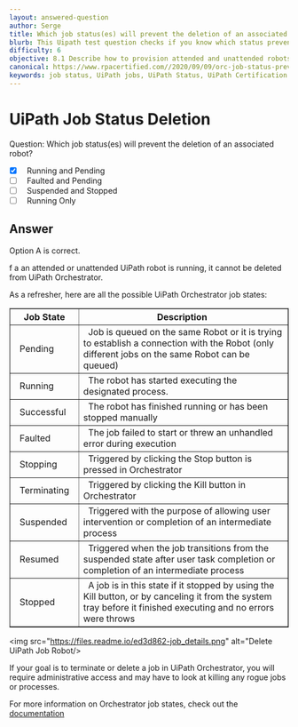 ```yaml
---
layout: answered-question
author: Serge
title: Which job status(es) will prevent the deletion of an associated robot?
blurb: This Uipath test question checks if you know which status prevents Orchestrator robot deletion.
difficulty: 6
objective: 8.1 Describe how to provision attended and unattended robots to UiPath Orchestrator
canonical: https://www.rpacertified.com//2020/09/09/orc-job-status-prevent-robot-deletion.html
keywords: job status, UiPath jobs, UiPath Status, UiPath Certification Status, UiPath Cert Jobs
---
```


<h1>UiPath Job Status Deletion</h1>

Question:  Which job status(es) will prevent the deletion of an associated robot?

 - [X] &nbsp;  Running and Pending
 - [ ] &nbsp;  Faulted and Pending
 - [ ] &nbsp;  Suspended and Stopped
 - [ ] &nbsp;  Running Only

## Answer

Option A is correct.

f a an attended or unattended UiPath robot is running, it cannot be deleted from UiPath Orchestrator.

As a refresher, here are all the possible UiPath Orchestrator job states:

<table border="1" class="table table-striped">
<tr>
  <th class="table-primary">&nbsp;&nbsp;Job State&nbsp;&nbsp;</th>
  <th class="table-primary">&nbsp;&nbsp;Description &nbsp;&nbsp;</th>
</tr>
<tr>
  <td>&nbsp;&nbsp;Pending&nbsp;&nbsp;</td>
  <td>&nbsp;&nbsp;Job is queued on the same Robot or it is trying to establish a connection with the Robot (only different jobs on the same Robot can be queued) &nbsp;&nbsp;</td>
</tr>
<tr>
  <td>&nbsp;&nbsp;Running&nbsp;&nbsp;</td>
  <td>&nbsp;&nbsp;The robot has started executing the designated process. &nbsp;&nbsp;</td>
</tr>
<tr>
  <td>&nbsp;&nbsp;Successful&nbsp;&nbsp;</td>
  <td>&nbsp;&nbsp;The robot has finished running or has been stopped manually &nbsp;&nbsp;</td>
</tr>
<tr>
  <td>&nbsp;&nbsp;Faulted&nbsp;&nbsp;</td>
  <td>&nbsp;&nbsp;The job failed to start or threw an unhandled error during execution &nbsp;&nbsp;</td>
</tr>
<tr>
  <td>&nbsp;&nbsp;Stopping&nbsp;&nbsp;</td>
  <td>&nbsp;&nbsp;Triggered by clicking the Stop button is pressed in Orchestrator &nbsp;&nbsp;</td>
</tr>
<tr>
  <td>&nbsp;&nbsp;Terminating&nbsp;&nbsp;</td>
  <td>&nbsp;&nbsp;Triggered by clicking the Kill button in Orchestrator &nbsp;&nbsp;</td>
</tr>
<tr>
  <td>&nbsp;&nbsp;Suspended&nbsp;&nbsp;</td>
  <td>&nbsp;&nbsp;Triggered with the purpose of allowing user intervention or completion of an intermediate process &nbsp;&nbsp;</td>
</tr>
<tr>
  <td>&nbsp;&nbsp;Resumed&nbsp;&nbsp;</td>
  <td>&nbsp;&nbsp;Triggered when the job transitions from the suspended state after user task completion or completion of an intermediate process  &nbsp;&nbsp;</td>
</tr>
<tr>
  <td>&nbsp;&nbsp;Stopped&nbsp;&nbsp;</td>
  <td>&nbsp;&nbsp;A job is in this state if it stopped by using the Kill button, or by canceling it from the system tray before it finished executing and no errors were throws &nbsp;&nbsp;</td>
</tr>
 </table>
 
 <img src="https://files.readme.io/ed3d862-job_details.png" alt="Delete UiPath Job Robot/>

If your goal is to terminate or delete a job in UiPath Orchestrator, you will require administrative access and may have to look at killing any rogue jobs or processes. 

For more information on Orchestrator job states, check out the <a href="https://docs.uipath.com/orchestrator/docs/job-states">documentation</a>
